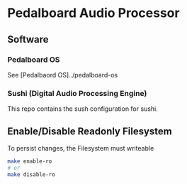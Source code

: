 # Pedalboard Audio Processor

## Software

### Pedalboard OS

See [Pedalbaord OS]../pedalboard-os

### Sushi (Digital Audio Processing Engine)

This repo contains the sush configuration for sushi.

## Enable/Disable Readonly Filesystem

To persist changes, the Filesystem must writeable

```bash
make enable-ro
# or
make disable-ro
```


